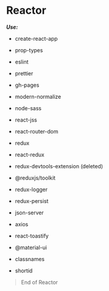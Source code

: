 # Reactor

**_Use:_**

- create-react-app
- prop-types
- eslint
- prettier
- gh-pages
- modern-normalize
- node-sass
- react-jss
- react-router-dom

- redux
- react-redux
- redux-devtools-extension (deleted)
- @reduxjs/toolkit
- redux-logger
- redux-persist

- json-server
- axios
- react-toastify

- @material-ui
- classnames
- shortid

> End of Reactor

